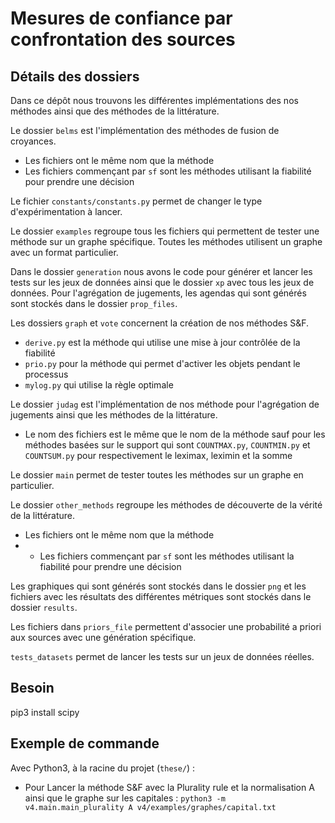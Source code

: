# Mesures de confiance par confrontation des sources

## Détails des dossiers

Dans ce dépôt nous trouvons les différentes implémentations des nos méthodes ainsi que des méthodes de la littérature.

Le dossier `belms` est l'implémentation des méthodes de fusion de croyances.
  - Les fichiers ont le même nom que la méthode
  - Les fichiers commençant par `sf` sont les méthodes utilisant la fiabilité pour prendre une décision

Le fichier `constants/constants.py` permet de changer le type d'expérimentation à lancer.

Le dossier `examples` regroupe tous les fichiers qui permettent de tester une méthode sur un graphe spécifique. Toutes les méthodes utilisent un graphe avec un format particulier.

Dans le dossier `generation` nous avons le code pour générer et lancer les tests sur les jeux de données ainsi que le dossier `xp` avec tous les jeux de données. Pour l'agrégation de jugements, les agendas qui sont générés sont stockés dans le dossier `prop_files`.

Les dossiers `graph` et `vote` concernent la création de nos méthodes S\&F. 
  - `derive.py` est la méthode qui utilise une mise à jour contrôlée de la fiabilité
  - `prio.py` pour la méthode qui permet d'activer les objets pendant le processus
  - `mylog.py` qui utilise la règle optimale

Le dossier `judag` est l'implémentation de nos méthode pour l'agrégation de jugements ainsi que les méthodes de la littérature. 
  - Le nom des fichiers est le même que le nom de la méthode sauf pour les méthodes basées sur le support qui sont `COUNTMAX.py`, `COUNTMIN.py` et `COUNTSUM.py` pour respectivement le leximax, leximin et la somme

Le dossier `main` permet de tester toutes les méthodes sur un graphe en particulier.

Le dossier `other_methods` regroupe les méthodes de découverte de la vérité de la littérature.
  -  Les fichiers ont le même nom que la méthode
  -  - Les fichiers commençant par `sf` sont les méthodes utilisant la fiabilité pour prendre une décision

Les graphiques qui sont générés sont stockés dans le dossier `png` et les fichiers avec les résultats des différentes métriques sont stockés dans le dossier `results`.

Les fichiers dans `priors_file` permettent d'associer une probabilité a priori aux sources avec une génération spécifique.

`tests_datasets` permet de lancer les tests sur un jeux de données réelles.

## Besoin

pip3 install scipy

## Exemple de commande

Avec Python3, à la racine du projet (`these/`)  :
- Pour Lancer la méthode S\&F avec la Plurality rule et la normalisation A ainsi que le graphe sur les capitales : `python3 -m v4.main.main_plurality A v4/examples/graphes/capital.txt`
